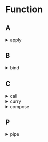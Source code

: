 # Function

## A

<details>
<summary>apply</summary>

```js

```

</details>

## B

<details>
<summary>bind</summary>

```js

```

</details>

## C

<details>
<summary>call</summary>

```js

```

</details>

<details>
<summary>curry</summary>

```js
const curry = (fun, ...args) => {
  if (args.length >= fun.length) return fun(...args);
  return (...args1) => curry(fun, ...args, ...args1);
};

const add = (a, b, c, d) => a + b + c + d;

curry(add)(1, 2, 3, 4);
curry(add, 1, 2)(3, 4);
```

</details>

<details>
<summary>compose</summary>

```js
const compose = (...funs) => funs.reduce((a, b) => (...args) => a(b(...args)));

compose(
  (a) => a + 2,
  (a) => a * 2
)(2);
```

</details>

## P


<details>
<summary>pipe</summary>

```js
const pipe = (...funs) => funs.reduce((a, b) => (...args) => b(a(...args)));

pipe(
  (a) => a + 2,
  (a) => a * 2
)(2);
```

</details>

